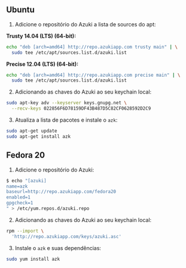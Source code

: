 ## Ubuntu

1. Adicione o repositório do Azuki a lista de sources do apt:

  **Trusty 14.04 (LTS) (64-bit):**
  ```bash
  echo "deb [arch=amd64] http://repo.azukiapp.com trusty main" | \
    sudo tee /etc/apt/sources.list.d/azuki.list
  ```

  **Precise 12.04 (LTS) (64-bit):**
  ```bash
  echo "deb [arch=amd64] http://repo.azukiapp.com precise main" | \
    sudo tee /etc/apt/sources.list.d/azuki.list
  ```

2. Adicionando as chaves do Azuki ao seu keychain local:

  ```bash
  sudo apt-key adv --keyserver keys.gnupg.net \
    --recv-keys 022856F6D78159DF43B487D5C82CF0628592D2C9
  ```

3. Atualiza a lista de pacotes e instale o `azk`:

  ```bash
  sudo apt-get update
  sudo apt-get install azk
  ```

## Fedora 20

1. Adicione o repositório do Azuki:

  ```bash
  $ echo "[azuki]
  name=azk
  baseurl=http://repo.azukiapp.com/fedora20
  enabled=1
  gpgcheck=1
  " > /etc/yum.repos.d/azuki.repo
  ```

2. Adicionando as chaves do Azuki ao seu keychain local:

  ```bash
  rpm --import \
    'http://repo.azukiapp.com/keys/azuki.asc'
  ```

3. Instale o `azk` e suas dependências:

  ```bash
  sudo yum install azk
  ```
